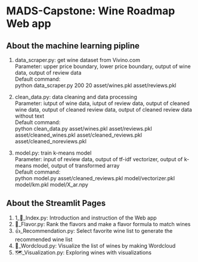 # MADS-Capstone: Wine Roadmap Web app

## About the machine learning pipline
1. data_scraper.py: get wine dataset from Vivino.com<br>
Parameter: upper price boundary, lower price boundary, output of wine data, output of review data<br>
Default command:<br>
python data_scraper.py 200 20 asset/wines.pkl asset/reviews.pkl

2. clean_data.py: data cleaning and data processing<br>
Parameter: iutput of wine data, iutput of review data, output of cleaned wine data, output of cleaned review data, output of cleaned review data without text<br>
Default command:<br>
python clean_data.py asset/wines.pkl asset/reviews.pkl asset/cleaned_wines.pkl asset/cleaned_reviews.pkl asset/cleaned_noreviews.pkl

3. model.py: train k-means model<br>
Parameter: input of review data, output of tf-idf vectorizer, output of k-means model, output of transformed array<br>
Default command:<br>
python model.py asset/cleaned_reviews.pkl model/vectorizer.pkl model/km.pkl model/X_ar.npy

## About the Streamlit Pages
1. 1_🍷_Index.py: Introduction and instruction of the Web app
2. 🍇_Flavor.py: Rank the flavors and make a flavor formula to match wines
3. 👍_Recommendation.py: Select favorite wine list to generate the recommended wine list
4. 💭_Wordcloud.py: Visualize the list of wines by making Wordcloud 
5. 🗺️_Visualization.py: Exploring wines with visualizations 
